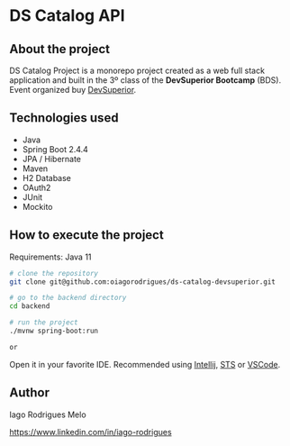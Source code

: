 # DS Catalog API

## About the project

DS Catalog Project is a monorepo project created as a web full stack application and built in the 3º class of the **DevSuperior Bootcamp** (BDS). Event organized buy [DevSuperior](https://devsuperior.com "DevSuperior website").

## Technologies used
- Java
- Spring Boot 2.4.4
- JPA / Hibernate
- Maven
- H2 Database
- OAuth2
- JUnit
- Mockito

## How to execute the project

Requirements: Java 11

```bash
# clone the repository
git clone git@github.com:oiagorodrigues/ds-catalog-devsuperior.git

# go to the backend directory
cd backend

# run the project
./mvnw spring-boot:run

or
```

Open it in your favorite IDE. 
Recommended using [Intellij](https://www.jetbrains.com/pt-br/idea/), [STS](https://spring.io/tools) or [VSCode](https://code.visualstudio.com/).

## Author

Iago Rodrigues Melo

https://www.linkedin.com/in/iago-rodrigues
